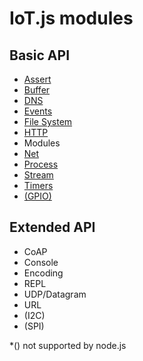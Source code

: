 # IoT.js modules
## Basic API
* [Assert](https://github.com/Samsung/iotjs/wiki/IoT.js-API:-Assert)
* [Buffer](https://github.com/Samsung/iotjs/wiki/IoT.js-API:-Buffer)
* [DNS](https://github.com/Samsung/iotjs/wiki/IoT.js-API:-DNS)
* [Events](https://github.com/Samsung/iotjs/wiki/IoT.js-API:-Events)
* [File System](https://github.com/Samsung/iotjs/wiki/IoT.js-API:-File-System)
* [HTTP](https://github.com/Samsung/iotjs/wiki/IoT.js-API:-HTTP)
* Modules
* [Net](https://github.com/Samsung/iotjs/wiki/IoT.js-API:-Net)
* [Process](https://github.com/Samsung/iotjs/wiki/IoT.js-API:-Process)
* [Stream](https://github.com/Samsung/iotjs/wiki/IoT.js-API:-Stream)
* [Timers](https://github.com/Samsung/iotjs/wiki/IoT.js-API:-Timers)
* [(GPIO)](https://github.com/Samsung/iotjs/wiki/IoT.js-API:-GPIO)

## Extended API
* CoAP
* Console
* Encoding
* REPL
* UDP/Datagram
* URL
* (I2C)
* (SPI)

*() not supported by node.js


